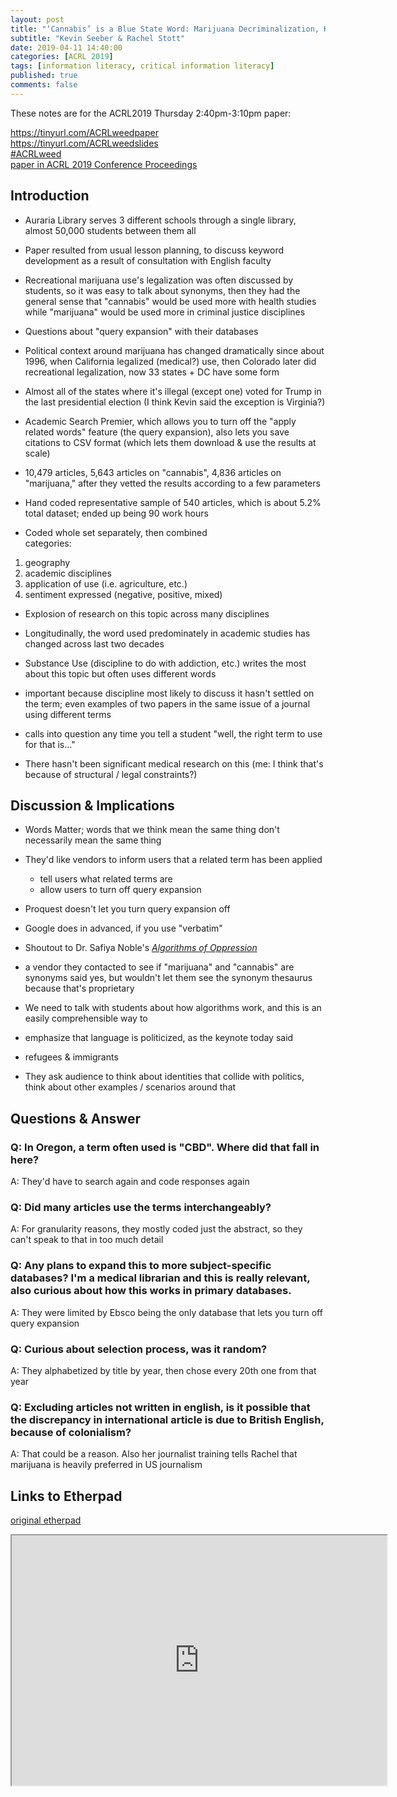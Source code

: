 ```yaml
---
layout: post
title: "‘Cannabis’ is a Blue State Word: Marijuana Decriminalization, Keyword Development, and Considering Political Contexts in Search Results"
subtitle: "Kevin Seeber & Rachel Stott"
date: 2019-04-11 14:40:00
categories: [ACRL 2019]
tags: [information literacy, critical information literacy]
published: true
comments: false
---
```


These notes are for the ACRL2019 Thursday 2:40pm-3:10pm paper:  
[](https://s4.goeshow.com/acrl/national/2019/profile.cfm?profile_name=session&master_key=09C903FB-B873-45F3-94DA-A0081CE062F3&page_key=126CB9A0-B53A-2A1E-9827-DF2938A26C80&xtemplate&userLGNKEY=0)

<https://tinyurl.com/ACRLweedpaper>  
<https://tinyurl.com/ACRLweedslides>  
[#ACRLweed](https://twitter.com/search?q=%23ACRLweed)  
[paper in ACRL 2019 Conference Proceedings](http://www.ala.org/acrl/sites/ala.org.acrl/files/content/conferences/confsandpreconfs/2019/CannabisisaBlueStateWord.pdf)  

## Introduction  

- Auraria Library serves 3 different schools through a single library, almost 50,000 students between them all  
- Paper resulted from usual lesson planning, to discuss keyword development as a result of consultation with English faculty  
- Recreational marijuana use's legalization was often discussed by students, so it was easy to talk about synonyms, then they had the general sense that "cannabis" would be used more with health studies while "marijuana" would be used more in criminal justice disciplines  
- Questions about "query expansion" with their databases  
- Political context around marijuana has changed dramatically since about 1996, when California legalized (medical?) use, then Colorado later did recreational legalization, now 33 states + DC have some form  
- Almost all of the states where it's illegal (except one) voted for Trump in the last presidential election (I think Kevin said the exception is Virginia?)  

- Academic Search Premier, which allows you to turn off the "apply related words" feature (the query expansion), also lets you save citations to CSV format (which lets them download & use the results at scale)  
- 10,479 articles, 5,643 articles on "cannabis", 4,836 articles on "marijuana," after they vetted the results according to a few parameters  
- Hand coded representative sample of 540 articles, which is about 5.2% total dataset; ended up being 90 work hours  
- Coded whole set separately, then combined  
categories: 
1. geography  
2. academic disciplines  
3. application of use (i.e. agriculture, etc.)  
4. sentiment expressed (negative, positive, mixed)   
- Explosion of research on this topic across many disciplines  

- Longitudinally, the word used predominately in academic studies has changed across last two decades  
- Substance Use (discipline to do with addiction, etc.) writes the most about this topic but often uses different words  
- important because discipline most likely to discuss it hasn't settled on the term; even examples of two papers in the same issue of a journal using different terms  
- calls into question any time you tell a student "well, the right term to use for that is…"  
- There hasn't been significant medical research on this (me: I think that's because of structural / legal constraints?)  

## Discussion & Implications  

- Words Matter; words that we think mean the same thing don't necessarily mean the same thing  
- They'd like vendors to inform users that a related term has been applied  
  - tell users what related terms are  
  - allow users to turn off query expansion  

- Proquest doesn't let you turn query expansion off  
- Google does in advanced, if you use "verbatim"  

- Shoutout to Dr. Safiya Noble's [_Algorithms of Oppression_](http://www.worldcat.org/oclc/1051447757)  

- a vendor they contacted to see if "marijuana" and "cannabis" are synonyms said yes, but wouldn't let them see the synonym thesaurus because that's proprietary  
- We need to talk with students about how algorithms work, and this is an easily comprehensible way to  
- emphasize that language is politicized, as the keynote today said  
- refugees & immigrants  
- They ask audience to think about identities that collide with politics, think about other examples / scenarios around that  

## Questions & Answer  

### Q: In Oregon, a term often used is "CBD". Where did that fall in here?  

A: They'd have to search again and code responses again  

### Q: Did many articles use the terms interchangeably?  

A: For granularity reasons, they mostly coded just the abstract, so they can't speak to that in too much detail  

### Q: Any plans to expand this to more subject-specific databases? I'm a medical librarian and this is really relevant, also curious about how this works in primary databases.  

A: They were limited by Ebsco being the only database that lets you turn off query expansion  

### Q: Curious about selection process, was it random?  

A: They alphabetized by title by year, then chose every 20th one from that year  

### Q: Excluding articles not written in english, is it possible that the discrepancy in international article is due to British English, because of colonialism?  

A: That could be a reason. Also her journalist training tells Rachel that marijuana is heavily preferred in US journalism  

## Links to Etherpad  

[original etherpad](https://pad.riseup.net/p/r.0c6e5c48f48ec3a3536edefd647e8a7b)  

<iframe name="embed_readonly" src="https://pad.riseup.net/p/r.0c6e5c48f48ec3a3536edefd647e8a7b?showControls=true&showChat=true&showLineNumbers=true&useMonospaceFont=false" width="600" height="400"></iframe>
